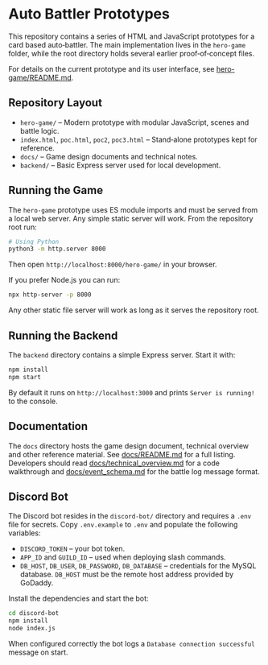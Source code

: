 # Auto Battler Prototypes

This repository contains a series of HTML and JavaScript prototypes for a card based auto‑battler.  The main implementation lives in the `hero-game` folder, while the root directory holds several earlier proof‑of‑concept files.

For details on the current prototype and its user interface, see [hero-game/README.md](hero-game/README.md).

## Repository Layout

- `hero-game/` – Modern prototype with modular JavaScript, scenes and battle logic.
- `index.html`, `poc.html`, `poc2`, `poc3.html` – Stand‑alone prototypes kept for reference.
- `docs/` – Game design documents and technical notes.
- `backend/` – Basic Express server used for local development.

## Running the Game

The `hero-game` prototype uses ES module imports and must be served from a local web server.  Any simple static server will work.  From the repository root run:

```bash
# Using Python
python3 -m http.server 8000
```

Then open `http://localhost:8000/hero-game/` in your browser.

If you prefer Node.js you can run:

```bash
npx http-server -p 8000
```

Any other static file server will work as long as it serves the repository root.

## Running the Backend

The `backend` directory contains a simple Express server. Start it with:

```bash
npm install
npm start
```

By default it runs on `http://localhost:3000` and prints `Server is running!` to the console.

## Documentation

The `docs` directory hosts the game design document, technical overview and other reference material.  See [docs/README.md](docs/README.md) for a full listing.  Developers should read [docs/technical_overview.md](docs/technical_overview.md) for a code walkthrough and [docs/event_schema.md](docs/event_schema.md) for the battle log message format.


## Discord Bot

The Discord bot resides in the `discord-bot/` directory and requires a `.env` file for secrets.
Copy `.env.example` to `.env` and populate the following variables:

- `DISCORD_TOKEN` – your bot token.
- `APP_ID` and `GUILD_ID` – used when deploying slash commands.
- `DB_HOST`, `DB_USER`, `DB_PASSWORD`, `DB_DATABASE` – credentials for the MySQL database. `DB_HOST` must be the remote host address provided by GoDaddy.

Install the dependencies and start the bot:

```bash
cd discord-bot
npm install
node index.js
```

When configured correctly the bot logs a `Database connection successful` message on start.

